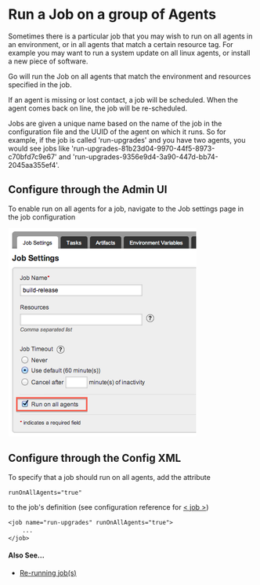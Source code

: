 # Run a Job on a group of Agents

Sometimes there is a particular job that you may wish to run on all agents in an environment, or in all agents that match a certain resource tag. For example you may want to run a system update on all linux agents, or install a new piece of software.

Go will run the Job on all agents that match the environment and resources specified in the job.

If an agent is missing or lost contact, a job will be scheduled. When the agent comes back on line, the job will be re-scheduled.

Jobs are given a unique name based on the name of the job in the configuration file and the UUID of the agent on which it runs. So for example, if the job is called 'run-upgrades' and you have two agents, you would see jobs like 'run-upgrades-81b23d04-9970-44f5-8973-c70bfd7c9e67' and 'run-upgrades-9356e9d4-3a90-447d-bb74-2045aa355ef4'.

## Configure through the Admin UI

To enable run on all agents for a job, navigate to the Job settings page in the job configuration

![](../resources/images/runonall_job.png)

## Configure through the Config XML

To specify that a job should run on all agents, add the attribute

``` {.code}
runOnAllAgents="true"
```

to the job's definition (see configuration reference for [< job >](../configuration/configuration_reference.md#job))

``` {.code}
<job name="run-upgrades" runOnAllAgents="true">
    ...
</job>
```

#### Also See...

-   [Re-running job(s)](../faq/job_rerun.md)
